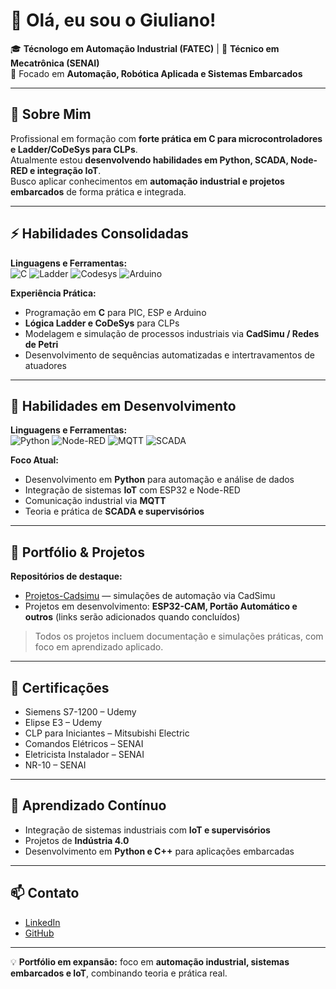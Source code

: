 # 👋 Olá, eu sou o Giuliano!

🎓 **Técnologo em Automação Industrial (FATEC)** | 🔧 **Técnico em Mecatrônica (SENAI)**  
🚀 Focado em **Automação, Robótica Aplicada e Sistemas Embarcados**

---

## 🧠 Sobre Mim

Profissional em formação com **forte prática em C para microcontroladores e Ladder/CoDeSys para CLPs**.  
Atualmente estou **desenvolvendo habilidades em Python, SCADA, Node-RED e integração IoT**.  
Busco aplicar conhecimentos em **automação industrial e projetos embarcados** de forma prática e integrada.

---

## ⚡ Habilidades Consolidadas

**Linguagens e Ferramentas:**  
![C](https://img.shields.io/badge/C-%2300599C.svg?style=for-the-badge&logo=c&logoColor=white)
![Ladder](https://img.shields.io/badge/Ladder%20Logic-%23006FAD.svg?style=for-the-badge)
![Codesys](https://img.shields.io/badge/CODESYS-%23E60012.svg?style=for-the-badge)
![Arduino](https://img.shields.io/badge/Arduino-%2300999C.svg?style=for-the-badge)

**Experiência Prática:**  
- Programação em **C** para PIC, ESP e Arduino  
- **Lógica Ladder e CoDeSys** para CLPs  
- Modelagem e simulação de processos industriais via **CadSimu / Redes de Petri**  
- Desenvolvimento de sequências automatizadas e intertravamentos de atuadores  

---

## 🧩 Habilidades em Desenvolvimento

**Linguagens e Ferramentas:**  
![Python](https://img.shields.io/badge/Python-%2314354C.svg?style=for-the-badge&logo=python&logoColor=white)
![Node-RED](https://img.shields.io/badge/Node--RED-%23E23237.svg?style=for-the-badge)
![MQTT](https://img.shields.io/badge/MQTT-%23FF6F00.svg?style=for-the-badge)
![SCADA](https://img.shields.io/badge/SCADA-%230080C0.svg?style=for-the-badge)

**Foco Atual:**  
- Desenvolvimento em **Python** para automação e análise de dados  
- Integração de sistemas **IoT** com ESP32 e Node-RED  
- Comunicação industrial via **MQTT**  
- Teoria e prática de **SCADA e supervisórios**  

---

## 📂 Portfólio & Projetos

**Repositórios de destaque:**  
- [Projetos-Cadsimu](https://github.com/Giuliano1127/Projetos-Cadsimu) — simulações de automação via CadSimu  
- Projetos em desenvolvimento: **ESP32-CAM, Portão Automático e outros** (links serão adicionados quando concluídos)  

> Todos os projetos incluem documentação e simulações práticas, com foco em aprendizado aplicado.

---

## 📜 Certificações

- Siemens S7-1200 – Udemy  
- Elipse E3 – Udemy  
- CLP para Iniciantes – Mitsubishi Electric  
- Comandos Elétricos – SENAI  
- Eletricista Instalador – SENAI  
- NR-10 – SENAI  

---

## 🌱 Aprendizado Contínuo

- Integração de sistemas industriais com **IoT e supervisórios**  
- Projetos de **Indústria 4.0**  
- Desenvolvimento em **Python e C++** para aplicações embarcadas  

---

## 📫 Contato

- [LinkedIn](https://www.linkedin.com/in/giuliano-barone-6a3a67249)  
- [GitHub](https://github.com/Giuliano1127)  

---

💡 **Portfólio em expansão:** foco em **automação industrial, sistemas embarcados e IoT**, combinando teoria e prática real.
